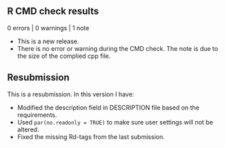 ## R CMD check results

0 errors | 0 warnings | 1 note

* This is a new release.
* There is no error or warning during the CMD check. The note is due to the size of the complied cpp file.

## Resubmission
This is a resubmission. In this version I have:

* Modified the description field in DESCRIPTION file based on the requirements.
* Used `par(no.readonly = TRUE)` to make sure user settings will not be altered.
* Fixed the missing Rd-tags from the last submission.